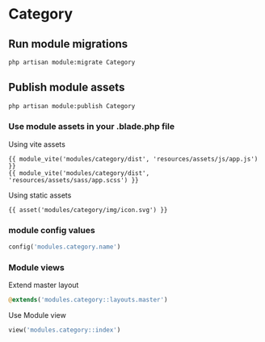 # Category



## Run module migrations

```sh
php artisan module:migrate Category
```



## Publish module assets

```sh
php artisan module:publish Category
```




### Use module assets in your .blade.php file

Using vite assets
```blade
{{ module_vite('modules/category/dist', 'resources/assets/js/app.js') }}
{{ module_vite('modules/category/dist', 'resources/assets/sass/app.scss') }}
```


Using static assets
```blade
{{ asset('modules/category/img/icon.svg') }}
 ```

### module config values
```php
config('modules.category.name')
```



### Module views

Extend master layout

```php
@extends('modules.category::layouts.master')
```

Use Module view

```php
view('modules.category::index')
```
